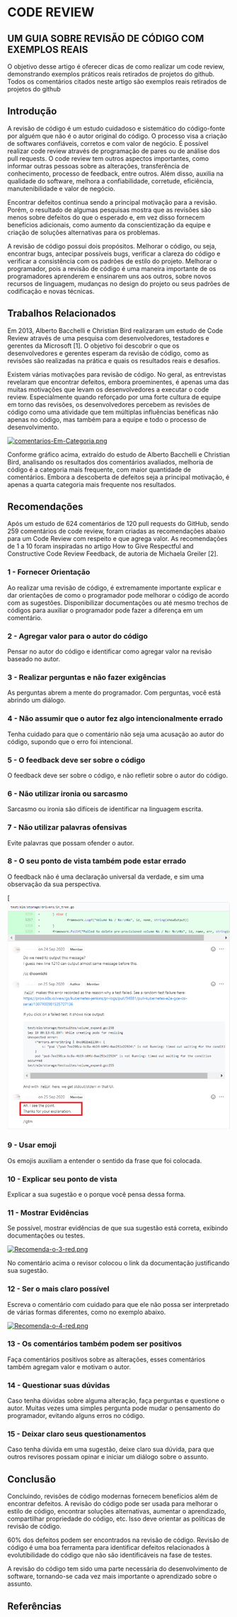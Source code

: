 # CODE REVIEW
## UM GUIA SOBRE REVISÃO DE CÓDIGO COM EXEMPLOS REAIS

O objetivo desse artigo é oferecer dicas de como realizar um code review, demonstrando exemplos práticos reais retirados de projetos do github. Todos os comentários citados neste artigo são exemplos reais retirados de projetos do github

## Introdução

A revisão de código é um estudo cuidadoso e sistemático do código-fonte por alguém que não é o autor original do código. O processo visa a criação de softwares confiáveis, corretos e com valor de negócio. É possível realizar code review através de programação de pares ou de análise dos pull requests. O code review tem outros aspectos importantes, como informar outras pessoas sobre as alterações, transferência de conhecimento, processo de feedback, entre outros. Além disso, auxilia na qualidade do software, melhora a confiabilidade, corretude, eficiência, manutenibilidade e valor de negócio. 

Encontrar defeitos continua sendo a principal motivação para a revisão. Porém, o resultado de algumas pesquisas mostra que as revisões são menos sobre defeitos do que o esperado e, em vez disso fornecem benefícios adicionais, como aumento da conscientização da equipe e criação de soluções alternativas para os problemas.

A revisão de código possui dois propósitos. Melhorar o código, ou seja, encontrar bugs, antecipar possíveis bugs, verificar a clareza do código e verificar a consistência com os padrões de estilo do projeto. Melhorar o programador, pois a revisão de código é uma maneira importante de os programadores aprenderem e ensinarem uns aos outros, sobre novos recursos de linguagem, mudanças no design do projeto ou seus padrões de codificação e novas técnicas.

## Trabalhos Relacionados

Em 2013, Alberto Bacchelli e  Christian Bird realizaram um estudo de Code Review através de uma pesquisa com desenvolvedores, testadores e gerentes da Microsoft [1]. O objetivo foi descobrir o que os desenvolvedores e gerentes esperam da revisão de código, como as revisões são realizadas na prática e quais os resultados reais e desafios.

Existem várias motivações para revisão de código. No geral, as entrevistas revelaram que encontrar defeitos, embora proeminentes, é apenas uma das muitas motivações que levam os desenvolvedores a executar o code review. Especialmente quando reforçado por uma forte cultura de equipe em torno das revisões, os desenvolvedores percebem as revisões de código como uma atividade que tem múltiplas influências benéficas não apenas no código, mas também para a equipe e todo o processo de desenvolvimento. 

[![comentarios-Em-Categoria.png](https://i.postimg.cc/h4LbRFfM/comentarios-Em-Categoria.png)](https://postimg.cc/HjL7bh07)

Conforme gráfico acima, extraído do estudo de Alberto Bacchelli e  Christian Bird, analisando os resultados dos comentários avaliados, melhoria de código é a categoria mais frequente, com maior quantidade de comentários. Embora a descoberta de defeitos seja a principal motivação, é apenas a quarta categoria mais frequente nos resultados. 


## Recomendações

Após um estudo de 624 comentários de 120 pull requests do GitHub, sendo 259 comentários de code review, foram criadas as recomendações abaixo para um Code Review com respeito e que agrega valor. As recomendações de 1 a 10 foram inspiradas no artigo How to Give Respectful and Constructive Code Review Feedback, de autoria de Michaela Greiler [2].

### 1 - Fornecer Orientação

Ao realizar uma revisão de código, é extremamente importante explicar e dar orientações de como o programador pode melhorar o código de acordo com as sugestões. Disponibilizar documentações ou até mesmo trechos de códigos para auxiliar o programador pode fazer a diferença em um comentário.


### 2 - Agregar valor para o autor do código

Pensar no autor do código e identificar como agregar valor na revisão baseado no autor.


### 3 - Realizar perguntas e não fazer exigências

As perguntas abrem a mente do programador. Com perguntas, você está abrindo um diálogo.


### 4 - Não assumir que o autor fez algo intencionalmente errado

Tenha cuidado para que o comentário não seja uma acusação ao autor do código, supondo que o erro foi intencional.


### 5 - O feedback deve ser sobre o código

O feedback deve ser sobre o código, e não refletir sobre o autor do código.


### 6 - Não utilizar ironia ou sarcasmo

Sarcasmo ou ironia são difíceis de identificar na linguagem escrita.


### 7 - Não utilizar palavras ofensivas

Evite palavras que possam ofender o autor.


### 8 - O seu ponto de vista também pode estar errado

O feedback não é uma declaração universal da verdade, e sim uma observação da sua perspectiva.

[![Recomendacao8](https://github.com/alinedtorres/monografiaSI/blob/main/Recomenda%C3%A7%C3%A3o%2011.png)


### 9 - Usar emoji

Os emojis auxiliam a entender o sentido da frase que foi colocada.


### 10 - Explicar seu ponto de vista

Explicar a sua sugestão e o porque você pensa dessa forma.


### 11 - Mostrar Evidências

Se possível, mostrar evidências de que sua sugestão está correta, exibindo documentações ou testes.

[![Recomenda-o-3-red.png](https://i.postimg.cc/nr8wRVxL/Recomenda-o-3-red.png)](https://postimg.cc/G8QQ9CH0)

No comentário acima o revisor colocou o link da documentação justificando sua sugestão.


### 12 - Ser o mais claro possível

Escreva o comentário com cuidado para que ele não possa ser interpretado de várias formas diferentes, como no exemplo abaixo.

[![Recomenda-o-4-red.png](https://i.postimg.cc/Mpr53Zb8/Recomenda-o-4-red.png)](https://postimg.cc/fVmYJNrH)


### 13 - Os comentários também podem ser positivos

Faça comentários positivos sobre as alterações, esses comentários também agregam valor e motivam o autor.


### 14 - Questionar suas dúvidas

Caso tenha dúvidas sobre alguma alteração, faça perguntas  e questione o autor. Muitas vezes uma simples pergunta pode mudar o pensamento do programador, evitando alguns erros no código.


### 15 - Deixar claro seus questionamentos

Caso tenha dúvida em uma sugestão, deixe claro sua dúvida, para que outros revisores possam opinar e iniciar um diálogo sobre o assunto.


## Conclusão

Concluindo, revisões de código modernas fornecem benefícios além de encontrar defeitos. A revisão do código pode ser usada para melhorar o estilo de código, encontrar soluções alternativas, aumentar o aprendizado, compartilhar propriedade do código, etc. Isso deve orientar as políticas de revisão de código.

60% dos defeitos podem ser encontrados na revisão de código. Revisão de código é uma boa ferramenta para identificar defeitos relacionados à evolutibilidade do código que não são identificáveis na fase de testes.

A revisão do código tem sido uma parte necessária do desenvolvimento de software, tornando-se cada vez mais importante o aprendizado sobre o assunto.


## Referências



